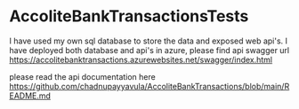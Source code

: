 # AccoliteBankTransactionsTests

I have used my own sql database to store the data and exposed web api's. 
I have deployed both database and api's in azure, please find api swagger url https://accolitebanktransactions.azurewebsites.net/swagger/index.html

please read the api documentation here https://github.com/chadnupayyavula/AccoliteBankTransactions/blob/main/README.md
